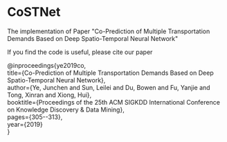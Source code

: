 # CoSTNet
The implementation of Paper "Co-Prediction of Multiple Transportation Demands Based on Deep Spatio-Temporal Neural Network"

If you find the code is useful, please cite our paper

@inproceedings{ye2019co,  
  title={Co-Prediction of Multiple Transportation Demands Based on Deep Spatio-Temporal Neural Network},  
  author={Ye, Junchen and Sun, Leilei and Du, Bowen and Fu, Yanjie and Tong, Xinran and Xiong, Hui},  
  booktitle={Proceedings of the 25th ACM SIGKDD International Conference on Knowledge Discovery \& Data Mining},  
  pages={305--313},  
  year={2019}  
}
